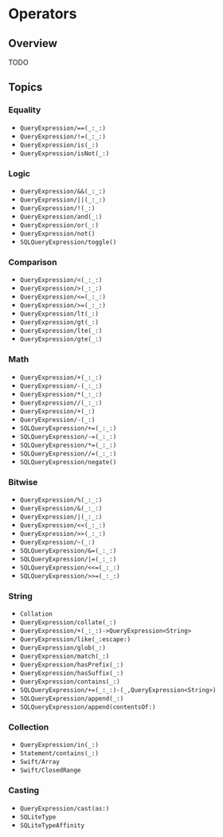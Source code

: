 # Operators

## Overview

TODO

## Topics

### Equality

- ``QueryExpression/==(_:_:)``
- ``QueryExpression/!=(_:_:)``
- ``QueryExpression/is(_:)``
- ``QueryExpression/isNot(_:)``

### Logic

- ``QueryExpression/&&(_:_:)``
- ``QueryExpression/||(_:_:)``
- ``QueryExpression/!(_:)``
- ``QueryExpression/and(_:)``
- ``QueryExpression/or(_:)``
- ``QueryExpression/not()``
- ``SQLQueryExpression/toggle()``

### Comparison

- ``QueryExpression/<(_:_:)``
- ``QueryExpression/>(_:_:)``
- ``QueryExpression/<=(_:_:)``
- ``QueryExpression/>=(_:_:)``
- ``QueryExpression/lt(_:)``
- ``QueryExpression/gt(_:)``
- ``QueryExpression/lte(_:)``
- ``QueryExpression/gte(_:)``

### Math

- ``QueryExpression/+(_:_:)``
- ``QueryExpression/-(_:_:)``
- ``QueryExpression/*(_:_:)``
- ``QueryExpression//(_:_:)``
- ``QueryExpression/+(_:)``
- ``QueryExpression/-(_:)``
- ``SQLQueryExpression/+=(_:_:)``
- ``SQLQueryExpression/-=(_:_:)``
- ``SQLQueryExpression/*=(_:_:)``
- ``SQLQueryExpression//=(_:_:)``
- ``SQLQueryExpression/negate()``

### Bitwise

- ``QueryExpression/%(_:_:)``
- ``QueryExpression/&(_:_:)``
- ``QueryExpression/|(_:_:)``
- ``QueryExpression/<<(_:_:)``
- ``QueryExpression/>>(_:_:)``
- ``QueryExpression/~(_:)``
- ``SQLQueryExpression/&=(_:_:)``
- ``SQLQueryExpression/|=(_:_:)``
- ``SQLQueryExpression/<<=(_:_:)``
- ``SQLQueryExpression/>>=(_:_:)``

### String

- ``Collation``
- ``QueryExpression/collate(_:)``
- ``QueryExpression/+(_:_:)->QueryExpression<String>``
- ``QueryExpression/like(_:escape:)``
- ``QueryExpression/glob(_:)``
- ``QueryExpression/match(_:)``
- ``QueryExpression/hasPrefix(_:)``
- ``QueryExpression/hasSuffix(_:)``
- ``QueryExpression/contains(_:)``
- ``SQLQueryExpression/+=(_:_:)-(_,QueryExpression<String>)``
- ``SQLQueryExpression/append(_:)``
- ``SQLQueryExpression/append(contentsOf:)``

### Collection

- ``QueryExpression/in(_:)``
- ``Statement/contains(_:)``
- ``Swift/Array``
- ``Swift/ClosedRange``

### Casting

- ``QueryExpression/cast(as:)``
- ``SQLiteType``
- ``SQLiteTypeAffinity``
